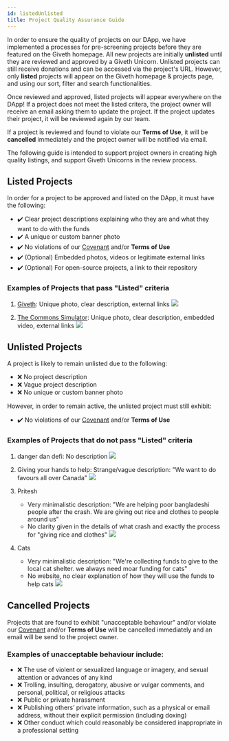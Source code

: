 ```yaml
---
id: listedUnlisted
title: Project Quality Assurance Guide
---
```


In order to ensure the quality of projects on our DApp, we have implemented a processes for pre-screening projects before they are featured on the Giveth homepage. All new projects are initially **unlisted** until they are reviewed and approved by a Giveth Unicorn. Unlisted projects can still receive donations and can be accessed via the project's URL. However, only **listed** projects will appear on the Giveth homepage & projects page, and using our sort, filter and search functionalities.

Once reviewed and approved, listed projects will appear everywhere on the DApp! If a project does not meet the listed critera, the project owner will receive an email asking them to update the project. If the project updates their project, it will be reviewed again by our team.

If a project is reviewed and found to violate our **Terms of Use**, it will be **cancelled** immediately and the project owner will be notified via email.

The following guide is intended to support project owners in creating high quality listings, and support Giveth Unicorns in the review process.


## Listed Projects
In order for a project to be approved and listed on the DApp, it must have the following:
- :heavy_check_mark: Clear project descriptions explaining who they are and what they want to do with the funds
- :heavy_check_mark: A unique or custom banner photo
- :heavy_check_mark: No violations of our [Covenant](https://hackmd.io/fasEfiHgRKelVVxAUCya1A?view) and/or **Terms of Use**
- :heavy_check_mark: (Optional) Embedded photos, videos or legitimate external links
- :heavy_check_mark: (Optional) For open-source projects, a link to their repository

### Examples of Projects that pass "Listed" criteria

1. [Giveth](https://giveth.io/project/the-giveth-community-of-makers): Unique photo, clear description, external links
![](https://i.imgur.com/7BAVmIM.png)

2. [The Commons Simulator](https://giveth.io/project/The-Commons-Simulator:-Level-Up): Unique photo, clear description, embedded video, external links
![](https://i.imgur.com/rx64ueN.png)

## Unlisted Projects
A project is likely to remain unlisted due to the following:
- :x: No project description
- :x: Vague project description
- :x: No unique or custom banner photo

However, in order to remain active, the unlisted project must still exhibit:
- :heavy_check_mark: No violations of our [Covenant](https://hackmd.io/fasEfiHgRKelVVxAUCya1A?view) and/or **Terms of Use**

### Examples of Projects that do not pass "Listed" criteria

1. danger dan defi: No description
![](https://i.imgur.com/ln7nrO2.png)

2. Giving your hands to help: Strange/vague description: "We want to do favours all over Canada"
![](https://i.imgur.com/TV9lNqw.jpg)

3. Pritesh
   - Very minimalistic description: "We are helping poor bangladeshi people after the crash. We are giving out rice and clothes to people around us"
    - No clarity given in the details of what crash and exactly the process for "giving rice and clothes"
![](https://i.imgur.com/e22OlGd.png)

4. Cats
    - Very minimalistic description: "We're collecting funds to give to the local cat shelter. we always need moar funding for cats"
    - No website, no clear explanation of how they will use the funds to help cats
![](https://i.imgur.com/P0fvJXE.png)

## Cancelled Projects

Projects that are found to exhibit "unacceptable behaviour" and/or violate our [Covenant](https://hackmd.io/fasEfiHgRKelVVxAUCya1A?view) and/or **Terms of Use** will be cancelled immediately and an email will be send to the project owner.

### Examples of unacceptable behaviour include:
- :x: The use of violent or sexualized language or imagery, and sexual attention or advances of any kind
- :x: Trolling, insulting, derogatory, abusive or vulgar comments, and personal, political, or religious attacks
- :x: Public or private harassment
- :x: Publishing others’ private information, such as a physical or email address, without their explicit permission (including doxing)
- :x: Other conduct which could reasonably be considered inappropriate in a professional setting
